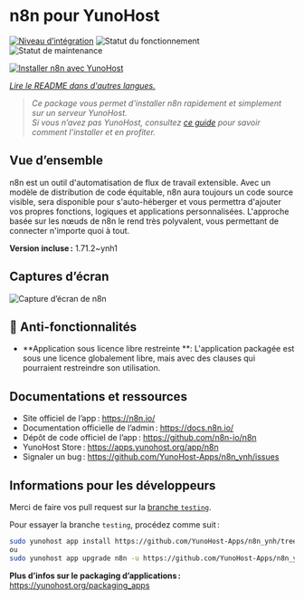 <!--
Nota bene : ce README est automatiquement généré par <https://github.com/YunoHost/apps/tree/master/tools/readme_generator>
Il NE doit PAS être modifié à la main.
-->

# n8n pour YunoHost

[![Niveau d’intégration](https://apps.yunohost.org/badge/integration/n8n)](https://ci-apps.yunohost.org/ci/apps/n8n/)
![Statut du fonctionnement](https://apps.yunohost.org/badge/state/n8n)
![Statut de maintenance](https://apps.yunohost.org/badge/maintained/n8n)

[![Installer n8n avec YunoHost](https://install-app.yunohost.org/install-with-yunohost.svg)](https://install-app.yunohost.org/?app=n8n)

*[Lire le README dans d'autres langues.](./ALL_README.md)*

> *Ce package vous permet d’installer n8n rapidement et simplement sur un serveur YunoHost.*  
> *Si vous n’avez pas YunoHost, consultez [ce guide](https://yunohost.org/install) pour savoir comment l’installer et en profiter.*

## Vue d’ensemble

n8n est un outil d'automatisation de flux de travail extensible. Avec un modèle de distribution de code équitable, n8n aura toujours un code source visible, sera disponible pour s'auto-héberger et vous permettra d'ajouter vos propres fonctions, logiques et applications personnalisées. L'approche basée sur les nœuds de n8n le rend très polyvalent, vous permettant de connecter n'importe quoi à tout.


**Version incluse :** 1.71.2~ynh1

## Captures d’écran

![Capture d’écran de n8n](./doc/screenshots/n8n-screenshot.png)

## :red_circle: Anti-fonctionnalités

- **Application sous licence libre restreinte **: L'application packagée est sous une licence globalement libre, mais avec des clauses qui pourraient restreindre son utilisation.

## Documentations et ressources

- Site officiel de l’app : <https://n8n.io/>
- Documentation officielle de l’admin : <https://docs.n8n.io/>
- Dépôt de code officiel de l’app : <https://github.com/n8n-io/n8n>
- YunoHost Store : <https://apps.yunohost.org/app/n8n>
- Signaler un bug : <https://github.com/YunoHost-Apps/n8n_ynh/issues>

## Informations pour les développeurs

Merci de faire vos pull request sur la [branche `testing`](https://github.com/YunoHost-Apps/n8n_ynh/tree/testing).

Pour essayer la branche `testing`, procédez comme suit :

```bash
sudo yunohost app install https://github.com/YunoHost-Apps/n8n_ynh/tree/testing --debug
ou
sudo yunohost app upgrade n8n -u https://github.com/YunoHost-Apps/n8n_ynh/tree/testing --debug
```

**Plus d’infos sur le packaging d’applications :** <https://yunohost.org/packaging_apps>
